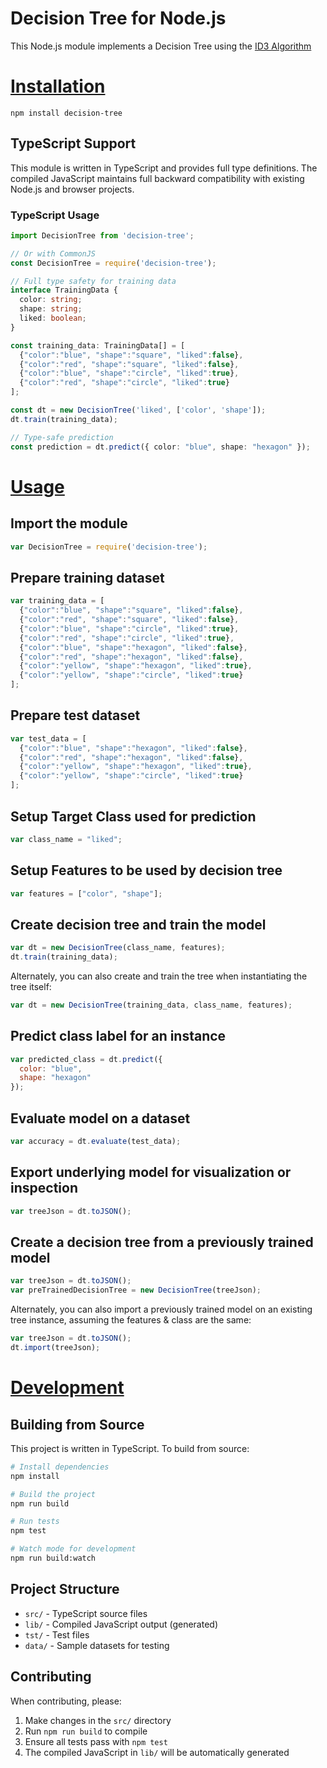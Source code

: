 Decision Tree for Node.js
========================

This Node.js module implements a Decision Tree using the [ID3 Algorithm](http://en.wikipedia.org/wiki/ID3_algorithm)

# [Installation](id:installation)
    npm install decision-tree

## TypeScript Support

This module is written in TypeScript and provides full type definitions. The compiled JavaScript maintains full backward compatibility with existing Node.js and browser projects.

### TypeScript Usage

```typescript
import DecisionTree from 'decision-tree';

// Or with CommonJS
const DecisionTree = require('decision-tree');

// Full type safety for training data
interface TrainingData {
  color: string;
  shape: string;
  liked: boolean;
}

const training_data: TrainingData[] = [
  {"color":"blue", "shape":"square", "liked":false},
  {"color":"red", "shape":"square", "liked":false},
  {"color":"blue", "shape":"circle", "liked":true},
  {"color":"red", "shape":"circle", "liked":true}
];

const dt = new DecisionTree('liked', ['color', 'shape']);
dt.train(training_data);

// Type-safe prediction
const prediction = dt.predict({ color: "blue", shape: "hexagon" });
```

# [Usage](id:usage)

## Import the module

```js
var DecisionTree = require('decision-tree');
```

## Prepare training dataset

```js
var training_data = [
  {"color":"blue", "shape":"square", "liked":false},
  {"color":"red", "shape":"square", "liked":false},
  {"color":"blue", "shape":"circle", "liked":true},
  {"color":"red", "shape":"circle", "liked":true},
  {"color":"blue", "shape":"hexagon", "liked":false},
  {"color":"red", "shape":"hexagon", "liked":false},
  {"color":"yellow", "shape":"hexagon", "liked":true},
  {"color":"yellow", "shape":"circle", "liked":true}
];
```

## Prepare test dataset

```js
var test_data = [
  {"color":"blue", "shape":"hexagon", "liked":false},
  {"color":"red", "shape":"hexagon", "liked":false},
  {"color":"yellow", "shape":"hexagon", "liked":true},
  {"color":"yellow", "shape":"circle", "liked":true}
];
```

## Setup Target Class used for prediction

```js
var class_name = "liked";
```

## Setup Features to be used by decision tree

```js
var features = ["color", "shape"];
```

## Create decision tree and train the model

```js
var dt = new DecisionTree(class_name, features);
dt.train(training_data);
```

Alternately, you can also create and train the tree when instantiating the tree itself:

```js
var dt = new DecisionTree(training_data, class_name, features);
```

## Predict class label for an instance

```js
var predicted_class = dt.predict({
  color: "blue",
  shape: "hexagon"
});
```

## Evaluate model on a dataset

```js
var accuracy = dt.evaluate(test_data);
```

## Export underlying model for visualization or inspection

```js
var treeJson = dt.toJSON();
```

## Create a decision tree from a previously trained model

```js
var treeJson = dt.toJSON();
var preTrainedDecisionTree = new DecisionTree(treeJson);
```

Alternately, you can also import a previously trained model on an existing tree instance, assuming the features & class are the same:

```js
var treeJson = dt.toJSON();
dt.import(treeJson);
```

# [Development](id:development)

## Building from Source

This project is written in TypeScript. To build from source:

```bash
# Install dependencies
npm install

# Build the project
npm run build

# Run tests
npm test

# Watch mode for development
npm run build:watch
```

## Project Structure

- `src/` - TypeScript source files
- `lib/` - Compiled JavaScript output (generated)
- `tst/` - Test files
- `data/` - Sample datasets for testing

## Contributing

When contributing, please:
1. Make changes in the `src/` directory
2. Run `npm run build` to compile
3. Ensure all tests pass with `npm test`
4. The compiled JavaScript in `lib/` will be automatically generated
